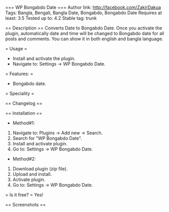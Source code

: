 === WP Bongabdo Date ===
Author link: http://facebook.com/ZakirDakua
Tags: Bangla, Bengali, Bangla Date, Bongabdo, Bongabdo Date
Requires at least: 3.5
Tested up to: 4.2
Stable tag: trunk


== Description == 
Converts Date to Bongabdo Date. Once you activate the plugin, automatically date and time will be changed to Bongabdo date for all posts and comments. You can show it in both english and bangla language.

= Usage =
- Install and activate the plugin.
- Navigate to: Settings -> WP Bongabdo Date.

= Features: =
- Bongabdo date.

= Speciality =

== Changelog ==

== Installation ==

* Method#1:
1. Navigate to: Plugins -> Add new -> Search.
2. Search for "WP Bongabdo Date".
3. Install and activate plugin.
4. Go to: Settings -> WP Bongabdo Date.

* Method#2:
1. Download plugin (zip file).
2. Upload and install.
3. Activate plugin.
4. Go to: Settings -> WP Bongabdo Date.

= Is it free? =
Yes!


== Screenshots ==
